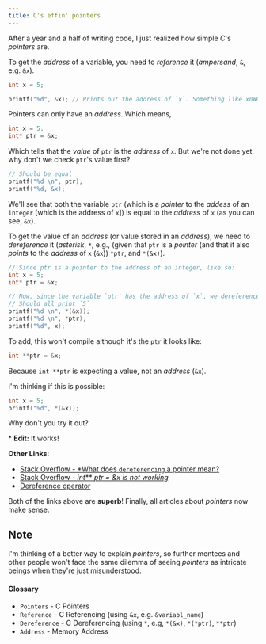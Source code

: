 ```yaml
---
title: C's effin' pointers
---
```


After a year and a half of writing code, I just realized how simple *C*'s *pointers* are.

To get the *address* of a variable, you need to *reference* it (*ampersand*, `&`, e.g. `&x`).

```c
int x = 5;

printf("%d", &x); // Prints out the address of `x`. Something like x0WHATEVER
```

Pointers can only have an *address*. Which means,

```c
int x = 5;
int* ptr = &x;
```

Which tells that the *value* of `ptr` is the *address* of `x`. But we're not done yet, why don't we check `ptr`'s value first?

```c
// Should be equal
printf("%d \n", ptr);
printf("%d, &x);
```

We'll see that both the variable `ptr` (which is a *pointer* to the *addess* of an `integer` [which is the address of `x`]) is equal to the *address* of `x` (as you can see, `&x`).

To get the value of an *address* (or value stored in an *address*), we need to *dereference* it (*asterisk*, `*`, e.g., (given that `ptr` is a *pointer* (and that it also *points* to the *address* of `x` (`&x`)) `*ptr`, and `*(&x)`).

```c
// Since ptr is a pointer to the address of an integer, like so:
int x = 5;
int* ptr = &x;

// Now, since the variable `ptr` has the address of `x`, we dereference it to get the value
// Should all print `5`
printf("%d \n", *(&x));
printf("%d \n", *ptr);
printf("%d", x);
```

To add, this won't compile although it's the `ptr` it looks like:

```c
int **ptr = &x;
```

Because `int **ptr` is expecting a value, not an *address* (`&x`).

I'm thinking if this is possible:

```c
int x = 5;
printf("%d", *(&x));
```

Why don't you try it out?

\* **Edit:** It works!

**Other Links**:

- [Stack Overflow - *What does `dereferencing` a pointer mean?](http://stackoverflow.com/questions/4955198/what-does-dereferencing-a-pointer-mean)
- [Stack Overflow - *int*\*\* *ptr = &x is not working*](http://stackoverflow.com/questions/27453461/warning-format-d-expects-argument-of-type-int-but-argument-2-has-type-in)
- [Dereference operator](http://en.wikipedia.org/wiki/Dereference_operator)

Both of the links above are **superb**! Finally, all articles about *pointers* now make sense.

## Note

I'm thinking of a better way to explain *pointers*, so further mentees and other people won't face the same dilemma of seeing *pointers* as intricate beings when they're just misunderstood.

#### Glossary 

- `Pointers` - C Pointers
- `Reference` - C Referencing (using `&x`, e.g. `&variabl_name`)
- `Dereference` - C Dereferencing (using `*`, e.g, `*(&x)`, `*(*ptr)`, `**ptr`)
- `Address` - Memory Address
